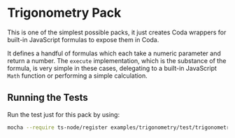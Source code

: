 # Trigonometry Pack

This is one of the simplest possible packs, it just creates Coda wrappers for built-in
JavaScript formulas to expose them in Coda.

It defines a handful of formulas which each take a numeric parameter and return a number.
The `execute` implementation, which is the substance of the formula, is very simple in these cases,
delegating to a built-in JavaScript `Math` function or performing a simple calculation.

## Running the Tests

Run the test just for this pack by using:

```bash
mocha --require ts-node/register examples/trigonometry/test/trigonometry_test.ts
```
